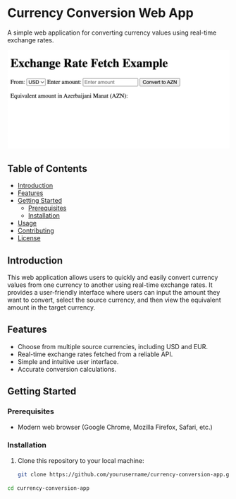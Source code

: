 # Currency Conversion Web App

A simple web application for converting currency values using real-time exchange rates.

![Screenshot](screenshot.png)

## Table of Contents

- [Introduction](#introduction)
- [Features](#features)
- [Getting Started](#getting-started)
  - [Prerequisites](#prerequisites)
  - [Installation](#installation)
- [Usage](#usage)
- [Contributing](#contributing)
- [License](#license)

## Introduction

This web application allows users to quickly and easily convert currency values from one currency to another using real-time exchange rates. It provides a user-friendly interface where users can input the amount they want to convert, select the source currency, and then view the equivalent amount in the target currency.

## Features

- Choose from multiple source currencies, including USD and EUR.
- Real-time exchange rates fetched from a reliable API.
- Simple and intuitive user interface.
- Accurate conversion calculations.

## Getting Started

### Prerequisites

- Modern web browser (Google Chrome, Mozilla Firefox, Safari, etc.)

### Installation

1. Clone this repository to your local machine:

   ```sh
   git clone https://github.com/yourusername/currency-conversion-app.git


```sh
cd currency-conversion-app
